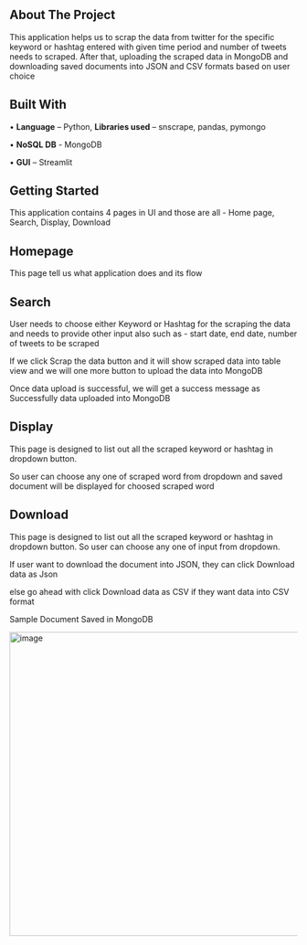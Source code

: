 **About The Project**
---------------------
      
This application helps us to scrap the data from twitter for the specific keyword or hashtag entered with given time period and number of tweets needs to scraped. After that, uploading the scraped data in MongoDB and downloading saved documents into JSON and CSV formats based on user choice

**Built With**
--------------

•	**Language** – Python, **Libraries used** – snscrape, pandas, pymongo

•	**NoSQL DB** - MongoDB

•	**GUI** – Streamlit

**Getting Started**
-------------------

This application contains 4 pages in UI and those are all - Home page, Search, Display, Download

**Homepage**
----------
This page tell us what application does and its flow

**Search**
----------
User needs to choose either Keyword or Hashtag for the scraping the data and needs to provide other input also such as - start date, end date, number of tweets to be scraped

If we click Scrap the data button and it will show scraped data into table view and we will one more button to upload the data into MongoDB

Once data upload is successful, we will get a success message as Successfully data uploaded into MongoDB
   
**Display**
-----------

This page is designed to list out all the scraped keyword or hashtag in dropdown button. 

So user can choose any one of scraped word from dropdown and saved document will be displayed for choosed scraped word

**Download**
------------

This page is designed to list out all the scraped keyword or hashtag in dropdown button. So user can choose any one of input from dropdown.

If user want to download the document into JSON, they can click Download data as Json 

else go ahead with click Download data as CSV if they want data into CSV format


Sample Document Saved in MongoDB

<img width="532" alt="image" src="https://user-images.githubusercontent.com/129018424/230647740-686d31ed-8ceb-4241-91cd-472ec38a2fc5.png">





